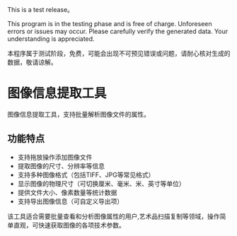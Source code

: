 This is a test release。

This program is in the testing phase and is free of charge. Unforeseen errors or issues may occur. Please carefully verify the generated data. Your understanding is appreciated.

本程序属于测试阶段，免费，可能会出现不可预见错误或问题，请耐心核对生成的数据，敬请谅解。

# 图像信息提取工具

图像信息提取工具，支持批量解析图像文件的属性。

## 功能特点
- 支持拖放操作添加图像文件
- 提取图像的尺寸、分辨率等信息
- 支持多种图像格式（包括TIFF、JPG等常见格式）
- 显示图像的物理尺寸（可切换厘米、毫米、米、英寸等单位）
- 提供文件大小、像素数量等统计数据
- 支持导出图像信息（可自定义导出项）

该工具适合需要批量查看和分析图像属性的用户,艺术品扫描复制等领域，操作简单直观，可快速获取图像的各项技术参数。
